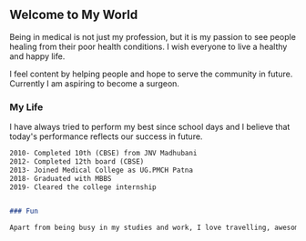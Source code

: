 ## Welcome to My World

Being in medical is not just my profession, but it is my passion to see people healing from their poor health conditions. I wish everyone to live a healthy and happy life.

I feel content by helping people and hope to serve the community in future. Currently I am aspiring to become a surgeon.

### My Life

I have always tried to perform my best since school days and I believe that today's performance reflects our success in future.

```markdown
2010- Completed 10th (CBSE) from JNV Madhubani
2012- Completed 12th board (CBSE)
2013- Joined Medical College as UG.PMCH Patna
2018- Graduated with MBBS 
2019- Cleared the college internship


### Fun

Apart from being busy in my studies and work, I love travelling, awesome food, and I wish to explore more of them in my life.

